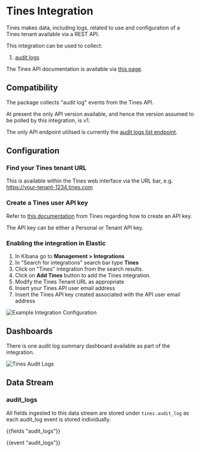 # Tines Integration

Tines makes data, including logs, related to use and configuration of a Tines tenant available via a REST API.

This integration can be used to collect:
1. [audit logs](https://www.tines.com/api/audit-logs)

The Tines API documentation is available via [this page](https://www.tines.com/api/welcome).

## Compatibility

The package collects "audit log" events from the Tines API.

At present the only API version available, and hence the version assumed to be polled by this integration, is v1.

The only API endpoint utilised is currently the [audit logs list endpoint](https://www.tines.com/api/audit-logs/list).

## Configuration

### Find your Tines tenant URL

This is available within the Tines web interface via the URL bar, e.g. https://your-tenant-1234.tines.com

### Create a Tines user API key

Refer to [this documentation](https://www.tines.com/api/authentication) from Tines regarding how to create an API key.

The API key can be either a Personal or Tenant API key.

### Enabling the integration in Elastic

1. In Kibana go to **Management > Integrations**
2. In "Search for integrations" search bar type **Tines**
3. Click on "Tines" integration from the search results.
4. Click on **Add Tines** button to add the Tines integration.
5. Modify the Tines Tenant URL as appropriate
6. Insert your Tines API user email address
7. Insert the Tines API key created associated with the API user email address

![Example Integration Configuration](./img/tines-integration-configuration.png)

## Dashboards

There is one audit log summary dashboard available as part of the integration.

![Tines Audit Logs](./img/tines-audit-logs-dashboard.png)

## Data Stream

### audit_logs

All fields ingested to this data stream are stored under `tines.audit_log` as each audit_log event is stored individually.

{{fields "audit_logs"}}

{{event "audit_logs"}}
